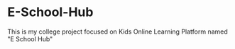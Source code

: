 # E-School-Hub
This is my college project focused on Kids Online Learning Platform named "E School Hub"
